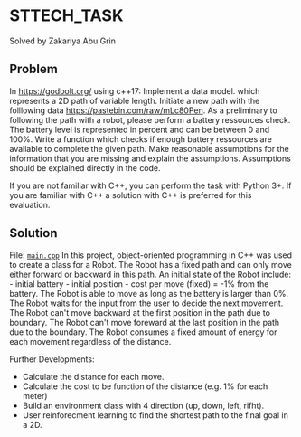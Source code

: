 # STTECH_TASK
Solved by Zakariya Abu Grin

## Problem
In https://godbolt.org/ using c++17: Implement a data model. which represents a 2D path of variable length. Initiate a new path with the folllowing data https://pastebin.com/raw/mLc80Pen. As a preliminary to following the path with a robot, please perform a battery ressources check. The battery level is represented in percent and can be between 0 and 100%. Write a function which checks if enough battery ressources are available to complete the given path. Make reasonable assumptions for the information that you are missing and explain the assumptions. Assumptions should be explained directly in the code.

If you are not familiar with C++, you can perform the task with Python 3+. If you are familiar with C++ a solution with C++ is preferred for this evaluation.

## Solution
File: [`main.cpp`](main.cpp)
In this project, object-oriented programming in C++ was used to create a class for a Robot.
The Robot has a fixed path and can only move either forward or backward in this path.
An initial state of the Robot include:
    - initial battery
    - initial position
    - cost per move (fixed) = -1% from the battery.
The Robot is able to move as long as the battery is larger than 0%.
The Robot waits for the input from the user to decide the next movement. 
The Robot can't move backward at the first position in the path due to boundary.
The Robot can't move foreward at the last position in the path due to the boundary.
The Robot consumes a fixed amount of energy for each movement regardless of the distance.

Further Developments: 
- Calculate the distance for each move.
- Calculate the cost to be function of the distance (e.g. 1% for each meter)
- Build an environment class with 4 direction (up, down, left, rifht).
- User reinforecment learning to find the shortest path to the final goal in a 2D.